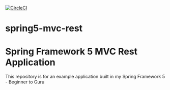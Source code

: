 [![CircleCI](https://circleci.com/gh/mubarakjebel/spring5-mvc-rest/tree/master.svg?style=svg)](https://circleci.com/gh/mubarakjebel/spring5-mvc-rest/tree/master)
# spring5-mvc-rest
# Spring Framework 5 MVC Rest Application

This repository is for an example application built in my Spring Framework 5 - Beginner to Guru
